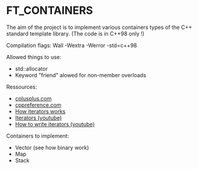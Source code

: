 # FT_CONTAINERS
The aim of the project is to implement various containers types of the C++ standard template library. (The code is in C++98 only !)

Compilation flags: Wall -Wextra -Werror -std=c++98<br/>

Allowed things to use:<br/>
<ul>
  <li>std::allocator</li>
  <li>Keyword "friend" alowed for non-member overloads</li>
</ul>

Ressources: <br/> 
<ul>
  <li><a href="https://www.cplusplus.com" onclick="window.open(this.href); return false;">cplusplus.com</a></li>
  <li><a href="https://cppreference.com" target="_blank">cppreference.com</a></li>
  <li><a href="https://stackoverflow.com/questions/60475422/how-does-an-iterator-works-internally-in-c" target="_blank">How iterators works</a></li>
  <li><a href="https://www.youtube.com/watch?v=SgcHcbQ0RCQ" targer="_blank">Iterators (youtube)</a></li>
  <li><a href="https://www.youtube.com/watch?v=F9eDv-YIOQ0" target="_blank">How to write iterators (youtube)</a></li>
</ul>

Containers to implement:<br/>
<ul>
  <li>Vector (see how binary work)</li>
  <li>Map</li>
  <li>Stack</li>
</ul>

